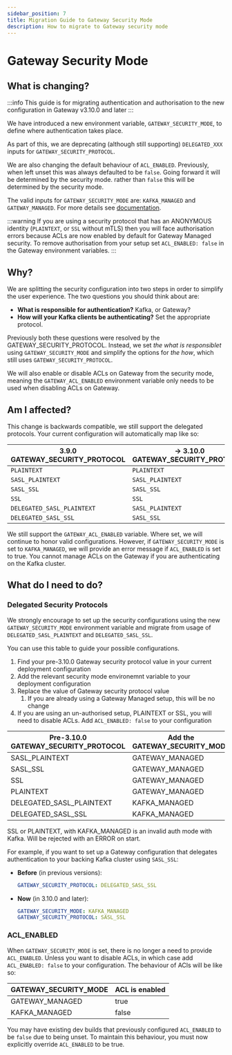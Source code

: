 ```yaml
---
sidebar_position: 7
title: Migration Guide to Gateway Security Mode
description: How to migrate to Gateway security mode
---
```


# Gateway Security Mode

## What is changing?

:::info
This guide is for migrating authentication and authorisation to the new configuration in Gateway v3.10.0 and later
:::

We have introduced a new environment variable, `GATEWAY_SECURITY_MODE`, to define where authentication takes place.

As part of this, we are deprecating (although still supporting) `DELEGATED_XXX` inputs for `GATEWAY_SECURITY_PROTOCOL`.

We are also changing the default behaviour of `ACL_ENABLED`.
Previously, when left unset this was always defaulted to be `false`. Going forward it will be determined by the security mode. rather than `false` this will be determined by the security mode.

The valid inputs for `GATEWAY_SECURITY_MODE` are: `KAFKA_MANAGED` and `GATEWAY_MANAGED`. For more details see [documentation](../configuration/env-variables.md#connect-from-clients-to-gateway).

:::warning
If you are using a security protocol that has an ANONYMOUS identity (`PLAINTEXT`, or `SSL` without mTLS) then you will face authorisation errors because ACLs are now enabled by default for Gateway Managed security. To remove authorisation from your setup set `ACL_ENABLED: false` in the Gateway environment variables.
:::

## Why?

We are splitting the security configuration into two steps in order to simplify the user experience. The two questions you should think about are:

- **What is responsible for authentication?** Kafka, or Gateway?
- **How will your Kafka clients be authenticating?** Set the appropriate protocol.

Previously both these questions were resolved by the GATEWAY_SECURITY_PROTOCOL. Instead, we set *the what is responsiblet* using `GATEWAY_SECURITY_MODE` and simplify the options for *the how*, which still uses `GATEWAY_SECURITY_PROTOCOL`.

We will also enable or disable ACLs on Gateway from the security mode, meaning the `GATEWAY_ACL_ENABLED` environment variable only needs to be used when disabling ACLs on Gateway.

## Am I affected?

This change is backwards compatible, we still support the delegated protocols. Your current configuration will automatically map like so:

| **3.9.0** GATEWAY_SECURITY_PROTOCOL | → **3.10.0** GATEWAY_SECURITY_PROTOCOL | → **3.10.0**  GATEWAY_SECURITY_MODE |
|--------------------------------------|-----------------------------------------|--------------------------------------|
| `PLAINTEXT`                          | `PLAINTEXT`                             | `GATEWAY_MANAGED`                    |
| `SASL_PLAINTEXT`                     | `SASL_PLAINTEXT`                        | `GATEWAY_MANAGED`                    |
| `SASL_SSL`                           | `SASL_SSL`                              | `GATEWAY_MANAGED`                    |
| `SSL`                                | `SSL`                                   | `GATEWAY_MANAGED`                    |
| `DELEGATED_SASL_PLAINTEXT`           | `SASL_PLAINTEXT`                        | `KAFKA_MANAGED`                      |
| `DELEGATED_SASL_SSL`                 | `SASL_SSL`                              | `KAFKA_MANAGED`                      |

We still support the `GATEWAY_ACL_ENABLED` variable. Where set, we will continue to honor valid configurations. However, if `GATEWAY_SECURITY_MODE` is set to `KAFKA_MANAGED`, we will provide an error message if `ACL_ENABLED` is set to true. You cannot manage ACLs on the Gateway if you are authenticating on the Kafka cluster.

## What do I need to do?

### Delegated Security Protocols

We strongly encourage to set up the security configurations using the new `GATEWAY_SECURITY_MODE` environment variable and migrate from usage of `DELEGATED_SASL_PLAINTEXT` and `DELEGATED_SASL_SSL`.

You can use this table to guide your possible configurations.

1. Find your pre-3.10.0 Gateway security protocol value in your current deployment configuration
1. Add the relevant security mode environemnt variable to your deployment configuration
1. Replace the value of Gateway security protocol value
   1. If you are already using a Gateway Managed setup, this will be no change
1. If you are using an un-authorised setup, PLAINTEXT or SSL, you will need to disable ACLs. Add `ACL_ENABLED: false` to your configuration

| Pre-3.10.0 GATEWAY_SECURITY_PROTOCOL |  Add the GATEWAY_SECURITY_MODE | GATEWAY_SECURITY_PROTOCOL |
|-------------------------------------------------------|----------------------|---------------------------|
| SASL_PLAINTEXT                                        | GATEWAY_MANAGED      | SASL_PLAINTEXT            |
| SASL_SSL                                              | GATEWAY_MANAGED      | SASL_SSL                  |
| SSL                                                   | GATEWAY_MANAGED      | SSL                       |
| PLAINTEXT                                             | GATEWAY_MANAGED      | PLAINTEXT                 |
| DELEGATED_SASL_PLAINTEXT                              | KAFKA_MANAGED        | SASL_PLAINTEXT            |
| DELEGATED_SASL_SSL                                    | KAFKA_MANAGED        | SASL_SSL                  |

SSL or PLAINTEXT, with KAFKA_MANAGED is an invalid auth mode with Kafka. Will be rejected with an ERROR on start.

For example, if you want to set up a Gateway configuration that delegates authentication to your backing Kafka cluster using `SASL_SSL`:

- **Before** (in previous versions):

  ```yaml
  GATEWAY_SECURITY_PROTOCOL: DELEGATED_SASL_SSL
  ```

- **Now** (in 3.10.0 and later):
  
  ```yaml
  GATEWAY_SECURITY_MODE: KAFKA_MANAGED
  GATEWAY_SECURITY_PROTOCOL: SASL_SSL
  ```
  
### ACL_ENABLED
  
When `GATEWAY_SECURITY_MODE` is set, there is no longer a need to provide `ACL_ENABLED`. Unless you want to disable ACLs, in which case add `ACL_ENABLED: false` to your configuration. The behaviour of ACls will be like so:

| GATEWAY_SECURITY_MODE | ACL is enabled |
|-----------------------|----------------|
| GATEWAY_MANAGED       | true           |
| KAFKA_MANAGED         | false          |

You may have existing dev builds that previously configured `ACL_ENABLED` to be `false` due to being unset. To maintain this behaviour, you must now explicitly override `ACL_ENABLED` to be true.  